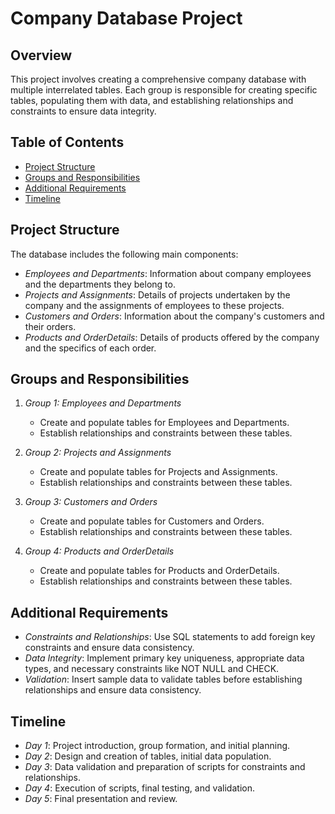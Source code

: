 # Company Database Project

## Overview
This project involves creating a comprehensive company database with multiple interrelated tables. Each group is responsible for creating specific tables, populating them with data, and establishing relationships and constraints to ensure data integrity.

## Table of Contents
- [Project Structure](#project-structure)
- [Groups and Responsibilities](#groups-and-responsibilities)
- [Additional Requirements](#additional-requirements)
- [Timeline](#timeline)

## Project Structure
The database includes the following main components:
- *Employees and Departments*: Information about company employees and the departments they belong to.
- *Projects and Assignments*: Details of projects undertaken by the company and the assignments of employees to these projects.
- *Customers and Orders*: Information about the company's customers and their orders.
- *Products and OrderDetails*: Details of products offered by the company and the specifics of each order.

## Groups and Responsibilities
1. *Group 1: Employees and Departments*
   - Create and populate tables for Employees and Departments.
   - Establish relationships and constraints between these tables.

2. *Group 2: Projects and Assignments*
   - Create and populate tables for Projects and Assignments.
   - Establish relationships and constraints between these tables.

3. *Group 3: Customers and Orders*
   - Create and populate tables for Customers and Orders.
   - Establish relationships and constraints between these tables.

4. *Group 4: Products and OrderDetails*
   - Create and populate tables for Products and OrderDetails.
   - Establish relationships and constraints between these tables.

## Additional Requirements
- *Constraints and Relationships*: Use SQL statements to add foreign key constraints and ensure data consistency.
- *Data Integrity*: Implement primary key uniqueness, appropriate data types, and necessary constraints like NOT NULL and CHECK.
- *Validation*: Insert sample data to validate tables before establishing relationships and ensure data consistency.

## Timeline
- *Day 1*: Project introduction, group formation, and initial planning.
- *Day 2*: Design and creation of tables, initial data population.
- *Day 3*: Data validation and preparation of scripts for constraints and relationships.
- *Day 4*: Execution of scripts, final testing, and validation.
- *Day 5*: Final presentation and review.
